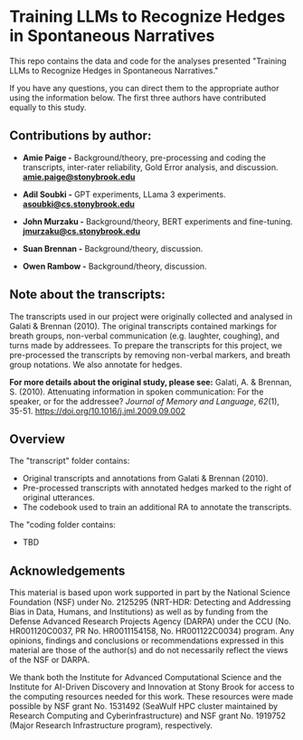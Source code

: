 
<h1>Training LLMs to Recognize Hedges in Spontaneous Narratives</h1>

This repo contains the data and code for the analyses presented "Training LLMs to Recognize Hedges in Spontaneous Narratives."

If you have any questions, you can direct them to the appropriate author using the information below. The first three authors have contributed equally to this study. 

<h2>Contributions by author:</h2>

- <b>Amie Paige -</b> Background/theory, pre-processing and coding the transcripts, inter-rater reliability, Gold Error analysis, and discussion.
<b>amie.paige@stonybrook.edu</b>

- <b>Adil Soubki -</b> GPT experiments, LLama 3 experiments.
<b>asoubki@cs.stonybrook.edu</b>

- <b>John Murzaku -</b> Background/theory, BERT experiments and fine-tuning.
<b>jmurzaku@cs.stonybrook.edu</b>

- <b>Suan Brennan -</b> Background/theory, discussion.


- <b>Owen Rambow -</b> Background/theory, discussion.


<h2>Note about the transcripts:</h2>
The transcripts used in our project were originally collected and analysed in Galati & Brennan (2010). The original transcripts contained markings for breath groups, non-verbal communication (e.g. laughter, coughing), and turns made by addressees. To prepare the transcripts for this project, we pre-processed the transcripts by removing non-verbal markers, and breath group notations. We also annotate for hedges.

**For more details about the original study, please see:**
Galati, A. & Brennan, S. (2010). Attenuating information in spoken communication: For the speaker, or for the addressee? *Journal of Memory and Language*, *62*(1), 35-51. https://doi.org/10.1016/j.jml.2009.09.002

<h2>Overview</h2>

The "transcript" folder contains:

- Original transcripts and annotations from Galati & Brennan (2010).
- Pre-processed transcripts with annotated hedges marked to the right of original utterances.
- The codebook used to train an additional RA to annotate the transcripts.

The "coding folder contains:
- TBD

<h2>Acknowledgements</h2>
This material is based upon work supported in part by the National Science Foundation (NSF) under No. 2125295 (NRT-HDR: Detecting and Addressing Bias in Data, Humans, and Institutions) as well as by funding from the Defense Advanced Research Projects Agency (DARPA) under the CCU (No. HR001120C0037, PR No. HR0011154158, No. HR001122C0034) program. Any opinions, findings and conclusions or recommendations expressed in this material are those of the author(s) and do not necessarily reflect the views of the NSF or DARPA.


We thank both the Institute for Advanced Computational Science and the Institute for AI-Driven Discovery and Innovation at Stony Brook for access to the computing resources needed for this work. These resources were made possible by NSF grant No. 1531492 (SeaWulf HPC cluster maintained by Research Computing and Cyberinfrastructure) and NSF grant No. 1919752 (Major Research Infrastructure program), respectively.





